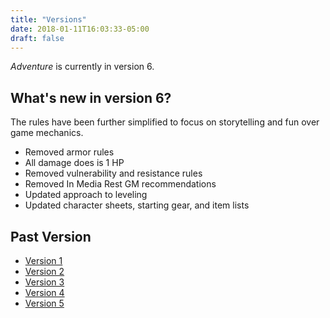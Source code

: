 ```yaml
---
title: "Versions"
date: 2018-01-11T16:03:33-05:00
draft: false
---
```


*Adventure* is currently in version 6.



## What's new in version 6?

The rules have been further simplified to focus on storytelling and fun over game mechanics.

- Removed armor rules
- All damage does is 1 HP
- Removed vulnerability and resistance rules
- Removed In Media Rest GM recommendations
- Updated approach to leveling
- Updated character sheets, starting gear, and item lists



## Past Version

- [Version 1](/v1)
- [Version 2](/v2)
- [Version 3](/v3)
- [Version 4](/v4)
- [Version 5](/v5)